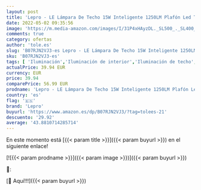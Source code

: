 ```yaml
---
layout: post
title: 'Lepro - LE Lámpara De Techo 15W Inteligente 1250LM Plafón Led Techo Impermeable Colores Regulable  RGB + Blanco Cálido a Frío   Aplicación de Control Remoto  WIFI Compatible con Alexa / Google Assistant'
date: 2022-05-02 09:35:56
image: 'https://m.media-amazon.com/images/I/31P4xHAyzDL._SL500_._SL400_.jpg'
comments: true
category: ofertas
author: 'tole.es'
slug: 'B07RJN2VJ3-es Lepro - LE Lámpara De Techo 15W Inteligente 1250LM Plafón...'
sku: 'B07RJN2VJ3-es'
tags: [ 'Iluminación','Iluminación de interior','Iluminación de techo','Iluminación de techo de interior','alexa','lepro','🇪🇸', ]
actualPrice: 39.94 EUR
currency: EUR
price: 39.94
comparePrice: 56.99 EUR
prodname: 'Lepro - LE Lámpara De Techo 15W Inteligente 1250LM Plafón Led Techo Impermeable Colores Regulable  RGB + Blanco Cálido a Frío   Aplicación de Control Remoto  WIFI Compatible con Alexa / Google Assistant'
country: 'es'
flag: '🇪🇸'
brand: 'Lepro'
buyurl: 'https://www.amazon.es/dp/B07RJN2VJ3/?tag=tolees-21'
descuento: '29.92'
average: '43.8810714285714'
---
```


En este momento está [{{< param title >}}]({{< param buyurl >}}) en el siguiente enlace!

[![{{< param prodname >}}]({{< param image >}})]({{< param buyurl >}})

🔎:


[🛒 Aquí!!!]({{< param buyurl >}})
